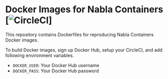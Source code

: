 # Docker Images for Nabla Containers [![CircleCI](https://circleci.com/gh/retrage/nabla-docker.svg?style=shield)]

This repository contains Dockerfiles
for reproducing Nabla Containers Docker images.

To build Docker images, sign up Docker Hub, setup your CircleCI,
and add following environment variables.

* `DOCKER_USER`: Your Docker Hub username
* `DOCKER_PASS`: Your Docker Hub password
